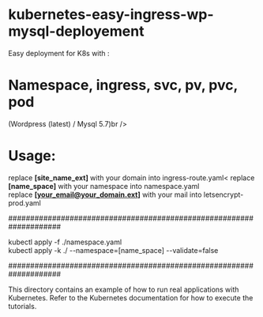 # kubernetes-easy-ingress-wp-mysql-deployement
Easy deployment for K8s with :
# Namespace, ingress, svc, pv, pvc, pod  
(Wordpress (latest) / Mysql 5.7)br />

# Usage:<br />
replace <b>[site_name_ext]</b> with your domain into ingress-route.yaml<
replace <b>[name_space]</b> with your namespace into namespace.yaml<br />
replace <b>[your_email@your_domain.ext]</b> with your mail into letsencrypt-prod.yaml<br />

####################################################################<br />

kubectl apply -f ./namespace.yaml<br />
kubectl apply -k ./ --namespace=[name_space] --validate=false

####################################################################<br />

This directory contains an example of how to run real applications with Kubernetes.
Refer to the Kubernetes documentation for how to execute the tutorials.
